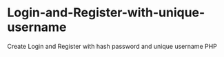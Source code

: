 # Login-and-Register-with-unique-username
Create Login and Register with hash password and unique username PHP
